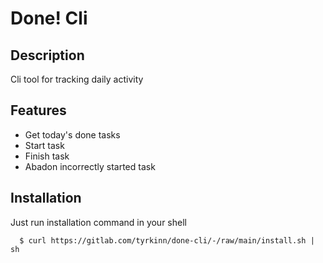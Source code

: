 # Done! Cli

## Description

Cli tool for tracking daily activity

## Features

- Get today's done tasks
- Start task
- Finish task
- Abadon incorrectly started task

## Installation

Just run installation command in your shell

```shell
  $ curl https://gitlab.com/tyrkinn/done-cli/-/raw/main/install.sh | sh
```
